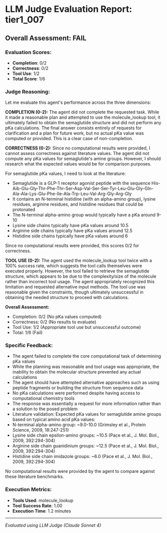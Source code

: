 # LLM Judge Evaluation Report: tier1_007

## Overall Assessment: FAIL

### Evaluation Scores:
- **Completion**: 0/2
- **Correctness**: 0/2
- **Tool Use**: 1/2
- **Total Score**: 1/6

### Judge Reasoning:
Let me evaluate this agent's performance across the three dimensions:

**COMPLETION (0-2):**
The agent did not complete the requested task. While it made a reasonable plan and attempted to use the molecule_lookup tool, it ultimately failed to obtain the semaglutide structure and did not perform any pKa calculations. The final answer consists entirely of requests for clarification and a plan for future work, but no actual pKa value was computed or provided. This is a clear case of non-completion.

**CORRECTNESS (0-2):**
Since no computational results were provided, I cannot assess correctness against literature values. The agent did not compute any pKa values for semaglutide's amine groups. However, I should research what the expected values would be for comparison purposes.

For semaglutide pKa values, I need to look at the literature:
- Semaglutide is a GLP-1 receptor agonist peptide with the sequence His-Aib-Glu-Gly-Thr-Phe-Thr-Ser-Asp-Val-Ser-Ser-Tyr-Leu-Glu-Gly-Gln-Ala-Ala-Lys-Glu-Phe-Ile-Ala-Trp-Leu-Val-Arg-Gly-Arg-Gly
- It contains an N-terminal histidine (with an alpha-amino group), lysine residues, arginine residues, and histidine residues that could be protonated
- The N-terminal alpha-amino group would typically have a pKa around 9-10
- Lysine side chains typically have pKa values around 10.5
- Arginine side chains typically have pKa values around 12.5
- Histidine side chains typically have pKa values around 6

Since no computational results were provided, this scores 0/2 for correctness.

**TOOL USE (0-2):**
The agent used the molecule_lookup tool twice with a 100% success rate, which suggests the tool calls themselves were executed properly. However, the tool failed to retrieve the semaglutide structure, which appears to be due to the complexity/size of the molecule rather than incorrect tool usage. The agent appropriately recognized this limitation and requested alternative input methods. The tool use was reasonable given the constraints, though ultimately unsuccessful in obtaining the needed structure to proceed with calculations.

**Overall Assessment:**
- Completion: 0/2 (No pKa values computed)
- Correctness: 0/2 (No results to evaluate)
- Tool Use: 1/2 (Appropriate tool use but unsuccessful outcome)
- Total: 1/6 (Fail)

### Specific Feedback:
- The agent failed to complete the core computational task of determining pKa values
- While the planning was reasonable and tool usage was appropriate, the inability to obtain the molecular structure prevented any actual calculations
- The agent should have attempted alternative approaches such as using peptide fragments or building the structure from sequence data
- No pKa calculations were performed despite having access to computational chemistry tools
- The response was essentially a request for more information rather than a solution to the posed problem
- Literature validation: Expected pKa values for semaglutide amine groups based on typical amino acid pKa values:
- N-terminal alpha-amino group: ~9.0-10.0 (Grimsley et al., Protein Science, 2009, 18:247-251)
- Lysine side chain epsilon-amino groups: ~10.5 (Pace et al., J. Mol. Biol., 2009, 392:294-304)
- Arginine side chain guanidinium groups: ~12.5 (Pace et al., J. Mol. Biol., 2009, 392:294-304)
- Histidine side chain imidazole groups: ~6.0 (Pace et al., J. Mol. Biol., 2009, 392:294-304)

No computational results were provided by the agent to compare against these literature benchmarks.

### Execution Metrics:
- **Tools Used**: molecule_lookup
- **Tool Success Rate**: 1.00
- **Execution Time**: 1.2 minutes

---
*Evaluated using LLM Judge (Claude Sonnet 4)*
